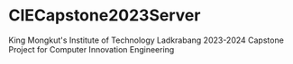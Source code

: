 # CIECapstone2023Server
King Mongkut's Institute of Technology Ladkrabang 2023-2024 Capstone Project for Computer Innovation Engineering
